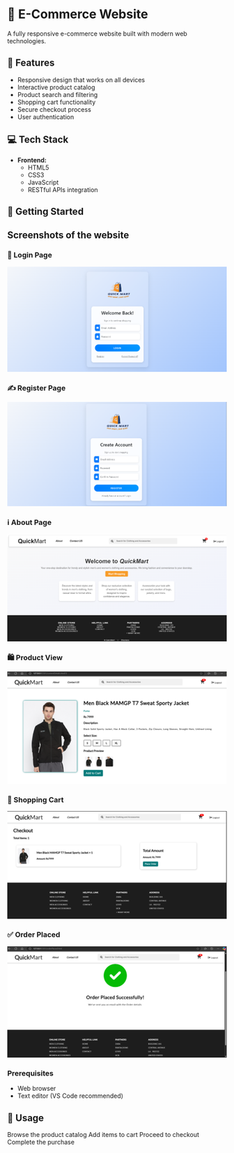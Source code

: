 # 🛒 E-Commerce Website

A fully responsive e-commerce website built with modern web technologies.

## 🚀 Features

- Responsive design that works on all devices
- Interactive product catalog
- Product search and filtering
- Shopping cart functionality
- Secure checkout process
- User authentication

## 💻 Tech Stack

- **Frontend:**
  - HTML5
  - CSS3
  - JavaScript 
  - RESTful APIs integration

## 🚀 Getting Started

##  Screenshots of the website
### 🔐 Login Page
![Login Page](img\Login.png "User Login Interface")

### ✍️ Register Page
![Register Page](img\register.png "User Registration Form")

### ℹ️ About Page
![About Page](img\about.png "About Us Section")

### 🛍️ Product View
![Product View](img\productview.png "Product Details Page")

### 🛒 Shopping Cart
![Shopping Cart](img\cart.png "Shopping Cart View")

### ✅ Order Placed
![Order Confirmation](img\orderplaced.png "Order Success Page")

### Prerequisites
- Web browser
- Text editor (VS Code recommended)

## 📝 Usage
Browse the product catalog
Add items to cart
Proceed to checkout
Complete the purchase

